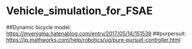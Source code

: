 # Vehicle_simulation_for_FSAE
##Dynamic bicycle model: https://myenigma.hatenablog.com/entry/2017/05/14/151539 
##purpersuit: https://jp.mathworks.com/help/robotics/ug/pure-pursuit-controller.html
